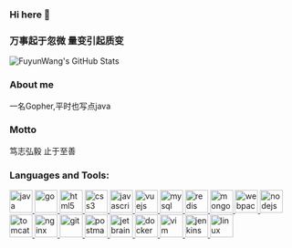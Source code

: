 ### Hi here 👋

### 万事起于忽微 量变引起质变

![FuyunWang's GitHub Stats](https://github-readme-stats.vercel.app/api?username=fuyunwang&show_icons=true&hide_border=true)


### About me
一名Gopher,平时也写点java

### Motto
笃志弘毅 止于至善

<h3 align="left">Languages and Tools:</h3>
<p align="left">
    <a
            href="https://www.java.com/zh-CN/" target="_blank"> <img
            src="https://devicons.github.io/devicon/devicon.git/icons/java/java-original.svg" alt="java"
            width="40" height="40"/> </a><a
            href="https://golang.org/" target="_blank"> <img
            src="https://devicons.github.io/devicon/devicon.git/icons/go/go-original.svg" alt="go"
            width="40" height="40"/> </a>
    <a
            href="https://www.w3.org/html/" target="_blank"> <img
            src="https://devicons.github.io/devicon/devicon.git/icons/html5/html5-original-wordmark.svg" alt="html5"
            width="40" height="40"/> </a>
    <a
        href="https://www.w3schools.com/css/" target="_blank"> <img
        src="https://devicons.github.io/devicon/devicon.git/icons/css3/css3-original-wordmark.svg" alt="css3" width="40"
        height="40"/> </a>
    <a href="https://developer.mozilla.org/en-US/docs/Web/JavaScript" target="_blank">
        <img src="https://devicons.github.io/devicon/devicon.git/icons/javascript/javascript-original.svg" alt="javascript"
             width="40" height="40"/> </a>
    <a href="https://cn.vuejs.org/" target="_blank">
        <img src="https://devicons.github.io/devicon/devicon.git/icons/vuejs/vuejs-original.svg" alt="vuejs"
             width="40" height="40"/> </a>
    <a href="https://www.mysql.com" target="_blank"> <img
            src="https://devicons.github.io/devicon/devicon.git/icons/mysql/mysql-original.svg" alt="mysql" width="40"
            height="40"/> </a>
    <a
            href="https://redis.io/" target="_blank"> <img
            src="https://devicons.github.io/devicon/devicon.git/icons/redis/redis-original.svg" alt="redis"
            width="40" height="40"/> </a> <a
            href="https://www.mongodb.com/" target="_blank"> <img
            src="https://devicons.github.io/devicon/devicon.git/icons/mongodb/mongodb-original.svg" alt="mongodb"
            width="40" height="40"/> </a>
    <a href="https://webpack.js.org" target="_blank"> <img
            src="https://devicons.github.io/devicon/devicon.git/icons/webpack/webpack-original.svg" alt="webpack" width="40"
            height="40"/> </a>
    <a href="https://nodejs.org" target="_blank"> <img
            src="https://devicons.github.io/devicon/devicon.git/icons/nodejs/nodejs-original-wordmark.svg" alt="nodejs"
            width="40" height="40"/> </a> <a href="https://tomcat.apache.org/" target="_blank"> <img
            src="https://devicons.github.io/devicon/devicon.git/icons/tomcat/tomcat-original-wordmark.svg" alt="tomcat"
            width="40" height="40"/> </a>
    <a href="https://www.nginx.com" target="_blank"> <img
            src="https://devicons.github.io/devicon/devicon.git/icons/nginx/nginx-original.svg" alt="nginx" width="40"
            height="40"/> </a>
    <a href="https://git-scm.com/" target="_blank"> <img
        src="https://www.vectorlogo.zone/logos/git-scm/git-scm-icon.svg" alt="git" width="40" height="40"/> </a>
    <a href="https://postman.com" target="_blank"> <img
            src="https://www.vectorlogo.zone/logos/getpostman/getpostman-icon.svg" alt="postman" width="40" height="40"/>
    </a>
    <a
            href="https://www.jetbrains.com/" target="_blank"> <img
            src="https://devicons.github.io/devicon/devicon.git/icons/jetbrains/jetbrains-original.svg" alt="jetbrains"
            width="40" height="40"/> </a>    <a
            href="https://www.docker.com/" target="_blank"> <img
            src="https://devicons.github.io/devicon/devicon.git/icons/docker/docker-original.svg" alt="docker"
            width="40" height="40"/> </a>
    <a
            href="https://github.com/vim/vim" target="_blank"> <img
            src="https://devicons.github.io/devicon/devicon.git/icons/vim/vim-original.svg" alt="vim"
            width="40" height="40"/> </a>
    <a href="https://www.jenkins.io" target="_blank"> <img
        src="https://www.vectorlogo.zone/logos/jenkins/jenkins-icon.svg" alt="jenkins" width="40" height="40"/> </a>
    <a
        href="https://www.linux.org/" target="_blank"> <img
        src="https://devicons.github.io/devicon/devicon.git/icons/linux/linux-original.svg" alt="linux" width="40"
        height="40"/> </a>

</p>

